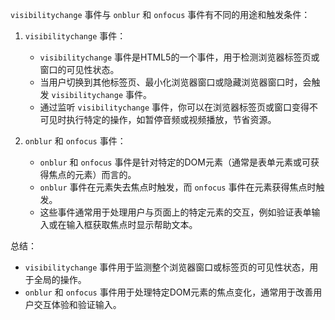 `visibilitychange` 事件与 `onblur` 和 `onfocus` 事件有不同的用途和触发条件：

1. `visibilitychange` 事件：
   - `visibilitychange` 事件是HTML5的一个事件，用于检测浏览器标签页或窗口的可见性状态。
   - 当用户切换到其他标签页、最小化浏览器窗口或隐藏浏览器窗口时，会触发 `visibilitychange` 事件。
   - 通过监听 `visibilitychange` 事件，你可以在浏览器标签页或窗口变得不可见时执行特定的操作，如暂停音频或视频播放，节省资源。

2. `onblur` 和 `onfocus` 事件：
   - `onblur` 和 `onfocus` 事件是针对特定的DOM元素（通常是表单元素或可获得焦点的元素）而言的。
   - `onblur` 事件在元素失去焦点时触发，而 `onfocus` 事件在元素获得焦点时触发。
   - 这些事件通常用于处理用户与页面上的特定元素的交互，例如验证表单输入或在输入框获取焦点时显示帮助文本。

总结：
- `visibilitychange` 事件用于监测整个浏览器窗口或标签页的可见性状态，用于全局的操作。
- `onblur` 和 `onfocus` 事件用于处理特定DOM元素的焦点变化，通常用于改善用户交互体验和验证输入。